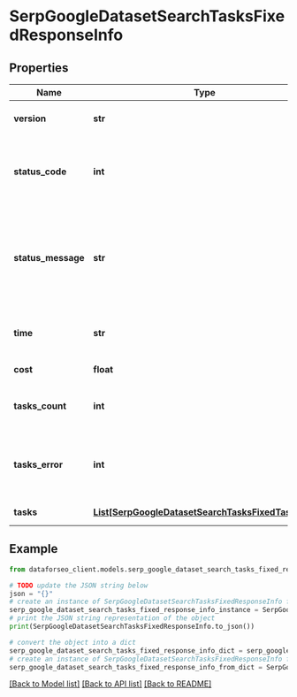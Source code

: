 # SerpGoogleDatasetSearchTasksFixedResponseInfo


## Properties

Name | Type | Description | Notes
------------ | ------------- | ------------- | -------------
**version** | **str** | the current version of the API | [optional] 
**status_code** | **int** | general status code you can find the full list of the response codes here | [optional] 
**status_message** | **str** | general informational message you can find the full list of general informational messages here | [optional] 
**time** | **str** | total execution time, seconds | [optional] 
**cost** | **float** | total tasks cost, USD | [optional] 
**tasks_count** | **int** | the number of tasks in the tasks array | [optional] 
**tasks_error** | **int** | the number of tasks in the tasks array returned with an error | [optional] 
**tasks** | [**List[SerpGoogleDatasetSearchTasksFixedTaskInfo]**](SerpGoogleDatasetSearchTasksFixedTaskInfo.md) | array of tasks | [optional] 

## Example

```python
from dataforseo_client.models.serp_google_dataset_search_tasks_fixed_response_info import SerpGoogleDatasetSearchTasksFixedResponseInfo

# TODO update the JSON string below
json = "{}"
# create an instance of SerpGoogleDatasetSearchTasksFixedResponseInfo from a JSON string
serp_google_dataset_search_tasks_fixed_response_info_instance = SerpGoogleDatasetSearchTasksFixedResponseInfo.from_json(json)
# print the JSON string representation of the object
print(SerpGoogleDatasetSearchTasksFixedResponseInfo.to_json())

# convert the object into a dict
serp_google_dataset_search_tasks_fixed_response_info_dict = serp_google_dataset_search_tasks_fixed_response_info_instance.to_dict()
# create an instance of SerpGoogleDatasetSearchTasksFixedResponseInfo from a dict
serp_google_dataset_search_tasks_fixed_response_info_from_dict = SerpGoogleDatasetSearchTasksFixedResponseInfo.from_dict(serp_google_dataset_search_tasks_fixed_response_info_dict)
```
[[Back to Model list]](../README.md#documentation-for-models) [[Back to API list]](../README.md#documentation-for-api-endpoints) [[Back to README]](../README.md)


